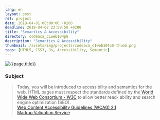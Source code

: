 ```yaml
---
lang: en
layout: post
ref: project
date: 2019-04-01 00:00:00 +0200
deadline: 2019-04-02 23:59:59 +0200
title: "Semantics & Accessibility"
directory: codeaca_c1web104p8
description: "Semantics & Accessibility"
thumbnail: /assets/img/projects/codeaca_c1web104p8-thumb.png
tags: [HTML5, CSS3, Js, Accessibility, Semantic]
---
```


![{{page.title}}]({{page.thumbnail}})

### Subject

> Today, you will be introduced to accessibility and semantics for the web.
> HTML pages must respect the standards defined by the [World Wide Web Consortium - W3C](https://www.w3.org/) to allow better read- ability and search engine optimization (SEO).  
> [Web Content Accessibility Guidelines (WCAG) 2.1](https://www.w3.org/TR/2018/REC-WCAG21-20180605/)  
> [Markup Validation Service](https://validator.w3.org/)
